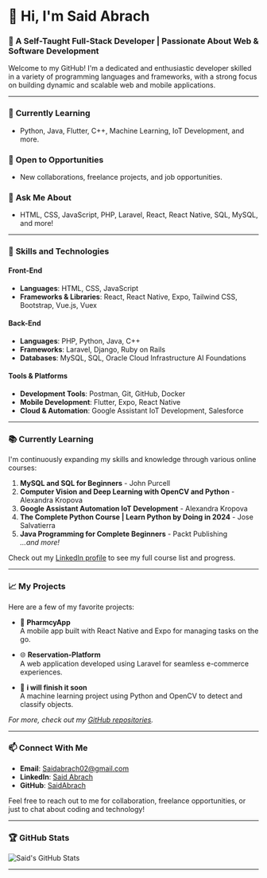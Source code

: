 # 👋 Hi, I'm Said Abrach

### 🌟 A Self-Taught Full-Stack Developer | Passionate About Web & Software Development

Welcome to my GitHub! I'm a dedicated and enthusiastic developer skilled in a variety of programming languages and frameworks, with a strong focus on building dynamic and scalable web and mobile applications.

---

### 🌱 **Currently Learning**
- Python, Java, Flutter, C++, Machine Learning, IoT Development, and more.

### 💼 **Open to Opportunities**
- New collaborations, freelance projects, and job opportunities.

### 💬 **Ask Me About**
- HTML, CSS, JavaScript, PHP, Laravel, React, React Native, SQL, MySQL, and more!

---

### 🚀 **Skills and Technologies**

#### Front-End
- **Languages**: HTML, CSS, JavaScript
- **Frameworks & Libraries**: React, React Native, Expo, Tailwind CSS, Bootstrap, Vue.js, Vuex

#### Back-End
- **Languages**: PHP, Python, Java, C++
- **Frameworks**: Laravel, Django, Ruby on Rails
- **Databases**: MySQL, SQL, Oracle Cloud Infrastructure AI Foundations

#### Tools & Platforms
- **Development Tools**: Postman, Git, GitHub, Docker
- **Mobile Development**: Flutter, Expo, React Native
- **Cloud & Automation**: Google Assistant IoT Development, Salesforce

---

### 📚 **Currently Learning**
I'm continuously expanding my skills and knowledge through various online courses:

1. **MySQL and SQL for Beginners** - John Purcell
2. **Computer Vision and Deep Learning with OpenCV and Python** - Alexandra Kropova
3. **Google Assistant Automation IoT Development** - Alexandra Kropova
4. **The Complete Python Course | Learn Python by Doing in 2024** - Jose Salvatierra
5. **Java Programming for Complete Beginners** - Packt Publishing  
   _...and more!_

Check out my [LinkedIn profile](https://www.linkedin.com/in/said-abrach/) to see my full course list and progress.

---

### 📈 **My Projects**
Here are a few of my favorite projects:

- 📱 **PharmcyApp**  
  A mobile app built with React Native and Expo for managing tasks on the go.
  
- 🌐 **Reservation-Platform**  
  A web application developed using Laravel for seamless e-commerce experiences.
  
- 🤖 **i will finish it soon**  
  A machine learning project using Python and OpenCV to detect and classify objects.

_For more, check out my [GitHub repositories](https://github.com/SaidAbrach)._

---

### 📫 **Connect With Me**
- **Email**: [Saidabrach02@gmail.com](mailto:Saidabrach02@gmail.com)
- **LinkedIn**: [Said Abrach](https://www.linkedin.com/in/said-abrach/)
- **GitHub**: [SaidAbrach](https://github.com/SaidAbrach)

Feel free to reach out to me for collaboration, freelance opportunities, or just to chat about coding and technology!

---

### 🏆 **GitHub Stats**
![Said's GitHub Stats](https://github-readme-stats.vercel.app/api?username=SaidAbrach&show_icons=true&theme=default)

---

